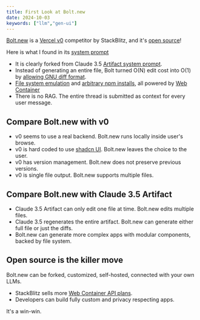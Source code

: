 ```yaml
---
title: First Look at Bolt.new
date: 2024-10-03
keywords: ["llm","gen-ui"]
---
```


[Bolt.new](https://bolt.new/) is a [Vercel v0](https://v0.dev/chat) competitor by StackBlitz, and it's [open source](https://github.com/stackblitz/bolt.new)!

Here is what I found in its [system prompt](https://github.com/stackblitz/bolt.new/blob/6fb59d2bc5c6e15c4e732d0f556b3a1bcbf957aa/app/lib/.server/llm/prompts.ts)

- It is clearly forked from Claude 3.5 [Artifact system prompt](https://gist.github.com/dedlim/6bf6d81f77c19e20cd40594aa09e3ecd).
- Instead of generating an entire file, Bolt turned O(N) edit cost into O(1) by [allowing GNU diff format](https://github.com/stackblitz/bolt.new/blob/537389e178a117b0b36b5d10b6342379f18de71e/app/lib/.server/llm/prompts.ts#L66-L80).
- [File system emulation](https://github.com/stackblitz/bolt.new/blob/537389e178a117b0b36b5d10b6342379f18de71e/app/lib/.server/llm/prompts.ts#L32) and [arbitrary npm installs](https://github.com/stackblitz/bolt.new/blob/537389e178a117b0b36b5d10b6342379f18de71e/app/lib/.server/llm/prompts.ts#L22), all powered by [Web Container](https://webcontainers.io/)
- There is no RAG. The entire thread is submitted as context for every user message.

## Compare Bolt.new with v0

- v0 seems to use a real backend. Bolt.new runs locally inside user's browse.
- v0 is hard coded to use [shadcn UI](https://ui.shadcn.com/). Bolt.new leaves the choice to the user.
- v0 has version management. Bolt.new does not preserve previous versions.
- v0 is single file output. Bolt.new supports multiple files.

## Compare Bolt.new with Claude 3.5 Artifact

- Claude 3.5 Artifact can only edit one file at time. Bolt.new edits multiple files.
- Claude 3.5 regenerates the entire artifact. Bolt.new can generate either full file or just the diffs.
- Bolt.new can generate more complex apps with modular components, backed by file system.

## Open source is the killer move

Bolt.new can be forked, customized, self-hosted, connected with your own LLMs. 
- StackBlitz sells more [Web Container API plans](https://stackblitz.com/pricing#webcontainer-api).
- Developers can build fully custom and privacy respecting apps.

It's a win-win.

